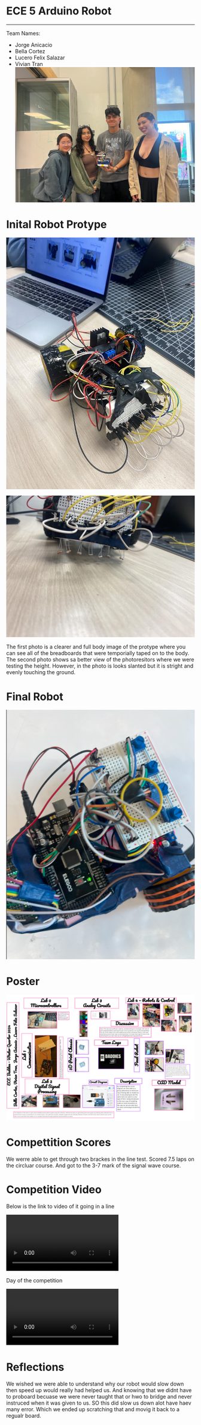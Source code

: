 # ECE 5 Arduino Robot
---
Team Names: 

- Jorge Anicacio
- Bella Cortez
- Lucero Felix Salazar
- Vivian Tran
![image](https://raw.githubusercontent.com/viviantran706/ECE5_Final_Project/main/Screenshot%202024-03-15%20234704.png)

# Inital Robot Protype
![image](https://raw.githubusercontent.com/viviantran706/ECE5_Final_Project/main/IMG_0119.jpeg)

![image](https://raw.githubusercontent.com/viviantran706/ECE5_Final_Project/main/IMG_0120.jpeg)


The first photo is a clearer and full body image of the protype where you can see all of the breadboards that were temporially taped on to the body. The second photo shows sa better view of the photoresitors where we were testing the height. However, in the photo is looks slanted but it is stright and evenly touching the ground.

# Final Robot 
![image](https://raw.githubusercontent.com/viviantran706/ECE5_Final_Project/main/Screenshot%202024-03-15%20234811.png)

# Poster
![image](https://raw.githubusercontent.com/viviantran706/ECE5_Final_Project/main/download.png)

# Compettition Scores
We werre able to get through two brackes in the line test. Scored 7.5 laps on the circluar course. And got to the 3-7 mark of the signal wave course.

# Competition Video
Below is the link to video of it going in a line

![link](https://github.com/viviantran706/ECE5_Final_Project/blob/main/IMG_2306%20(1).mp4)

Day of the competition

![link](https://github.com/viviantran706/ECE5_Final_Project/blob/main/92bf02366de54bbeb7e7a6a0a7c013e8%20(1).mp4)
# Reflections 
We wished we were able to understand why our robot would slow down then speed up would really had helped us. And knowing that we didnt have to proboard becuase we were never taught that or hwo to bridge and never instruced when it was given to us. SO this did slow us down alot have haev many error. Which we ended up scratching that and movig it back to a regualr board.
